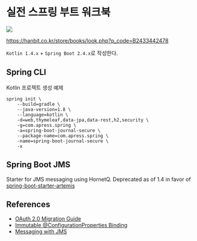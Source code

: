 # 실전 스프링 부트 워크북

![](https://i.imgur.com/Fvxg0I7.jpg)

https://hanbit.co.kr/store/books/look.php?p_code=B2433442478

`Kotlin 1.4.x` + `Spring Boot 2.4.x`로 작성한다.

## Spring CLI

Kotlin 프로젝트 생성 예제

```
spring init \
    --build=gradle \
    --java-version=1.8 \
    --language=kotlin \
    -d=web,thymeleaf,data-jpa,data-rest,h2,security \
    -g=com.apress.spring \
    -a=spring-boot-journal-secure \
    --package-name=com.apress.spring \
    -name=spring-boot-journal-secure \
    -x 
```

## Spring Boot JMS

Starter for JMS messaging using HornetQ. Deprecated as of 1.4 in favor of [spring-boot-starter-artemis](https://mvnrepository.com/artifact/org.springframework.boot/spring-boot-starter-artemis)

## References

* [OAuth 2.0 Migration Guide](https://github.com/spring-projects/spring-security/wiki/OAuth-2.0-Migration-Guide)
* [Immutable @ConfigurationProperties Binding](https://www.baeldung.com/configuration-properties-in-spring-boot#immutable-configurationproperties-binding)
* [Messaging with JMS](https://spring.io/guides/gs/messaging-jms/)
